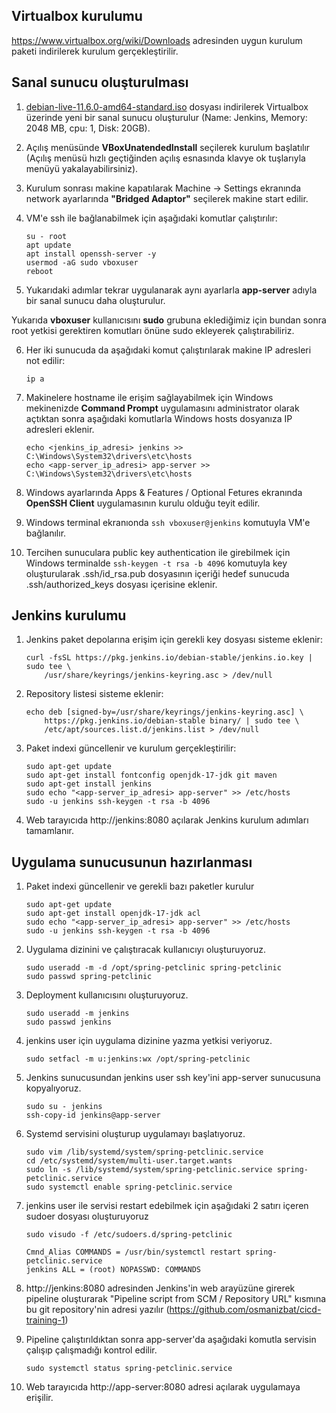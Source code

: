 ## Virtualbox kurulumu
https://www.virtualbox.org/wiki/Downloads adresinden uygun kurulum paketi indirilerek kurulum gerçekleştirilir.

## Sanal sunucu oluşturulması
1. [debian-live-11.6.0-amd64-standard.iso](https://cdimage.debian.org/debian-cd/current-live/amd64/iso-hybrid/debian-live-11.6.0-amd64-standard.iso) dosyası indirilerek Virtualbox üzerinde yeni bir sanal sunucu oluşturulur (Name: Jenkins, Memory: 2048 MB, cpu: 1, Disk: 20GB).
2. Açılış menüsünde __VBoxUnatendedInstall__ seçilerek kurulum başlatılır (Açılış menüsü hızlı geçtiğinden açılış esnasında klavye ok tuşlarıyla menüyü yakalayabilirsiniz).
3. Kurulum sonrası makine kapatılarak Machine -> Settings ekranında network ayarlarında __"Bridged Adaptor"__ seçilerek makine start edilir.
4. VM'e ssh ile bağlanabilmek için aşağıdaki komutlar çalıştırılır:

    ~~~
    su - root
    apt update
    apt install openssh-server -y
    usermod -aG sudo vboxuser
    reboot
    ~~~

5. Yukarıdaki adımlar tekrar uygulanarak aynı ayarlarla __app-server__ adıyla bir sanal sunucu daha oluşturulur.

Yukarıda __vboxuser__ kullanıcısını __sudo__ grubuna eklediğimiz için bundan sonra root yetkisi gerektiren komutları önüne sudo ekleyerek çalıştırabiliriz.

6. Her iki sunucuda da aşağıdaki komut çalıştırılarak makine IP adresleri not edilir:
    ~~~
    ip a
    ~~~

7. Makinelere hostname ile erişim sağlayabilmek için Windows mekinenizde __Command Prompt__ uygulamasını administrator olarak açtıktan sonra aşağıdaki komutlarla Windows hosts dosyanıza IP adresleri eklenir.
    ~~~
    echo <jenkins_ip_adresi> jenkins >> C:\Windows\System32\drivers\etc\hosts
    echo <app-server_ip_adresi> app-server >> C:\Windows\System32\drivers\etc\hosts
    ~~~

8. Windows ayarlarında Apps & Features / Optional Fetures ekranında __OpenSSH Client__ uygulamasının kurulu olduğu teyit edilir.
9. Windows terminal ekranıonda `ssh vboxuser@jenkins` komutuyla VM'e bağlanılır.
10. Tercihen sunuculara public key authentication ile girebilmek için Windows terminalde `ssh-keygen -t rsa -b 4096` komutuyla key oluşturularak .ssh/id_rsa.pub dosyasının içeriği hedef sunucuda .ssh/authorized_keys dosyası içerisine eklenir. 


## Jenkins kurulumu

1. Jenkins paket depolarına erişim için gerekli key dosyası sisteme eklenir:
    ~~~
    curl -fsSL https://pkg.jenkins.io/debian-stable/jenkins.io.key | sudo tee \
        /usr/share/keyrings/jenkins-keyring.asc > /dev/null
    ~~~

2. Repository listesi sisteme eklenir:
    ~~~
    echo deb [signed-by=/usr/share/keyrings/jenkins-keyring.asc] \
        https://pkg.jenkins.io/debian-stable binary/ | sudo tee \
        /etc/apt/sources.list.d/jenkins.list > /dev/null
    ~~~

3. Paket indexi güncellenir ve kurulum gerçekleştirilir:
    ~~~
    sudo apt-get update
    sudo apt-get install fontconfig openjdk-17-jdk git maven
    sudo apt-get install jenkins
    sudo echo "<app-server_ip_adresi> app-server" >> /etc/hosts
    sudo -u jenkins ssh-keygen -t rsa -b 4096
    ~~~

4. Web tarayıcıda http://jenkins:8080 açılarak Jenkins kurulum adımları tamamlanır.


## Uygulama sunucusunun hazırlanması

1. Paket indexi güncellenir ve gerekli bazı paketler kurulur
    ~~~
    sudo apt-get update
    sudo apt-get install openjdk-17-jdk acl
    sudo echo "<app-server_ip_adresi> app-server" >> /etc/hosts
    sudo -u jenkins ssh-keygen -t rsa -b 4096
    ~~~

2. Uygulama dizinini ve çalıştıracak kullanıcıyı oluşturuyoruz.
    ~~~
    sudo useradd -m -d /opt/spring-petclinic spring-petclinic
    sudo passwd spring-petclinic
    ~~~

3. Deployment kullanıcısını oluşturuyoruz. 
    ~~~
    sudo useradd -m jenkins
    sudo passwd jenkins
    ~~~

4. jenkins user için uygulama dizinine yazma yetkisi veriyoruz. 
    ~~~
    sudo setfacl -m u:jenkins:wx /opt/spring-petclinic
    ~~~

5. Jenkins sunucusundan jenkins user ssh key'ini app-server sunucusuna kopyalıyoruz. 
    ~~~
    sudo su - jenkins
    ssh-copy-id jenkins@app-server
    ~~~

6. Systemd servisini oluşturup uygulamayı başlatıyoruz.
    ~~~
    sudo vim /lib/systemd/system/spring-petclinic.service
    cd /etc/systemd/system/multi-user.target.wants
    sudo ln -s /lib/systemd/system/spring-petclinic.service spring-petclinic.service
    sudo systemctl enable spring-petclinic.service
    ~~~

7. jenkins user ile servisi restart edebilmek için aşağıdaki 2 satırı içeren sudoer dosyası oluşturuyoruz    
    ~~~
    sudo visudo -f /etc/sudoers.d/spring-petclinic 
    ~~~

    ~~~
    Cmnd_Alias COMMANDS = /usr/bin/systemctl restart spring-petclinic.service
    jenkins ALL = (root) NOPASSWD: COMMANDS
    ~~~

8. http://jenkins:8080 adresinden Jenkins'in web arayüzüne girerek pipeline oluşturarak "Pipeline script from SCM / Repository URL" kısmına bu git repository'nin adresi yazılır (https://github.com/osmanizbat/cicd-training-1)

9. Pipeline çalıştırıldıktan sonra app-server'da aşağıdaki komutla servisin çalışıp çalışmadığı kontrol edilir.  
    ~~~
    sudo systemctl status spring-petclinic.service
    ~~~

10. Web tarayıcıda http://app-server:8080 adresi açılarak uygulamaya erişilir.


